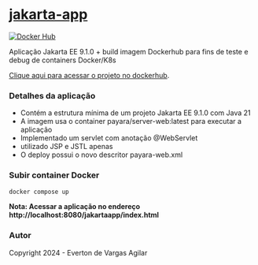 # [jakarta-app](https://hub.docker.com/r/evertonagilar/jakart-app)

[![Docker Hub](https://img.shields.io/badge/Docker%20Hub-46a2f1?logo=docker&logoColor=white)](https://hub.docker.com/r/evertonagilar/jakarta-app)


Aplicação Jakarta EE 9.1.0 + build imagem Dockerhub para fins de teste e debug de containers Docker/K8s

[Clique aqui para acessar o projeto no dockerhub](https://hub.docker.com/r/evertonagilar/jakarta-app).


### Detalhes da aplicação

- Contém a estrutura mínima de um projeto Jakarta EE 9.1.0 com Java 21 
- A imagem usa o container payara/server-web:latest para executar a aplicação 
- Implementado um servlet com anotação @WebServlet
- utilizado JSP e JSTL apenas
- O deploy possui o novo descritor payara-web.xml


### Subir container Docker

```bash
docker compose up
```
**Nota: Acessar a aplicação no endereço http://localhost:8080/jakartaapp/index.html**


### Autor

Copyright 2024 - Everton de Vargas Agilar




